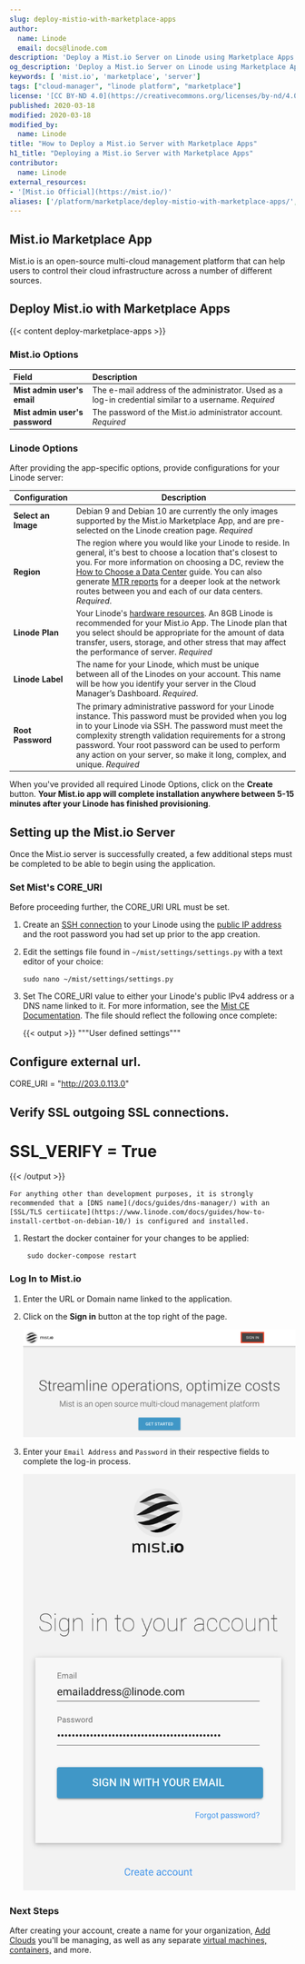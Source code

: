 ```yaml
---
slug: deploy-mistio-with-marketplace-apps
author:
  name: Linode
  email: docs@linode.com
description: 'Deploy a Mist.io Server on Linode using Marketplace Apps.'
og_description: 'Deploy a Mist.io Server on Linode using Marketplace Apps.'
keywords: [ 'mist.io', 'marketplace', 'server']
tags: ["cloud-manager", "linode platform", "marketplace"]
license: '[CC BY-ND 4.0](https://creativecommons.org/licenses/by-nd/4.0)'
published: 2020-03-18
modified: 2020-03-18
modified_by:
  name: Linode
title: "How to Deploy a Mist.io Server with Marketplace Apps"
h1_title: "Deploying a Mist.io Server with Marketplace Apps"
contributor:
  name: Linode
external_resources:
- '[Mist.io Official](https://mist.io/)'
aliases: ['/platform/marketplace/deploy-mistio-with-marketplace-apps/', '/platform/one-click/deploy-mistio-with-one-click-apps/']
---
```


## Mist.io Marketplace App

Mist.io is an open-source multi-cloud management platform that can help users to control their cloud infrastructure across a number of different sources.

## Deploy Mist.io with Marketplace Apps

{{< content deploy-marketplace-apps >}}

### Mist.io Options

| **Field** | **Description** |
|:--------------|:------------|
| **Mist admin user's email** | The e-mail address of the administrator. Used as a log-in credential similar to a username. *Required* |
| **Mist admin user's password** | The password of the Mist.io administrator account. *Required* |

### Linode Options

After providing the app-specific options, provide configurations for your Linode server:

| **Configuration** | **Description** |
|-------------------|-----------------|
| **Select an Image** | Debian 9 and Debian 10 are currently the only images supported by the Mist.io Marketplace App, and are pre-selected on the Linode creation page. *Required* |
| **Region** | The region where you would like your Linode to reside. In general, it's best to choose a location that's closest to you. For more information on choosing a DC, review the [How to Choose a Data Center](/docs/platform/how-to-choose-a-data-center) guide. You can also generate [MTR reports](/docs/networking/diagnostics/diagnosing-network-issues-with-mtr/) for a deeper look at the network routes between you and each of our data centers. *Required*. |
| **Linode Plan** | Your Linode's [hardware resources](/docs/platform/how-to-choose-a-linode-plan/#hardware-resource-definitions). An 8GB Linode is recommended for your Mist.io App. The Linode plan that you select should be appropriate for the amount of data transfer, users, storage, and other stress that may affect the performance of server.  *Required* |
| **Linode Label** | The name for your Linode, which must be unique between all of the Linodes on your account. This name will be how you identify your server in the Cloud Manager’s Dashboard. *Required*. |
| **Root Password** | The primary administrative password for your Linode instance. This password must be provided when you log in to your Linode via SSH. The password must meet the complexity strength validation requirements for a strong password. Your root password can be used to perform any action on your server, so make it long, complex, and unique. *Required* |

When you've provided all required Linode Options, click on the **Create** button. **Your Mist.io app will complete installation anywhere between 5-15 minutes after your Linode has finished provisioning**.

## Setting up the Mist.io Server

Once the Mist.io server is successfully created, a few additional steps must be completed to be able to begin using the application.

### Set Mist's CORE_URI

Before proceeding further, the CORE_URI URL must be set.

1. Create an [SSH connection](https://www.linode.com/docs/guides/getting-started/#connect-to-your-linode-via-ssh) to your Linode using the [public IP address](/docs/guides/find-your-linodes-ip-address/) and the root password you had set up prior to the app creation.

1.  Edit the settings file found in `~/mist/settings/settings.py` with a text editor of your choice:

        sudo nano ~/mist/settings/settings.py

1. Set The CORE_URI value to either your Linode's public IPv4 address or a DNS name linked to it. For more information, see the [Mist CE Documentation](https://github.com/mistio/mist-ce#configuring). The file should reflect the following once complete:

    {{< output >}}
"""User defined settings"""

## Configure external url.
CORE_URI = "http://203.0.113.0"

## Verify SSL outgoing SSL connections.
# SSL_VERIFY = True
{{< /output >}}

    For anything other than development purposes, it is strongly recommended that a [DNS name](/docs/guides/dns-manager/) with an [SSL/TLS certiicate](https://www.linode.com/docs/guides/how-to-install-certbot-on-debian-10/) is configured and installed.

1. Restart the docker container for your changes to be applied:

        sudo docker-compose restart

### Log In to Mist.io

1. Enter the URL or Domain name linked to the application.

1. Click on the **Sign in** button at the top right of the page.

    ![Mist.io get started](get-started-mist.png)

1. Enter your `Email Address` and `Password` in their respective fields to complete the log-in process.

    ![Mist.io Account Creation](account-creation-mist.png)

### Next Steps

After creating your account, create a name for your organization, [Add Clouds](https://docs.mist.io/category/75-adding-clouds-bare-metal-and-containers) you'll be managing, as well as any separate [virtual machines, containers,](https://docs.mist.io/category/158-machines) and more.
